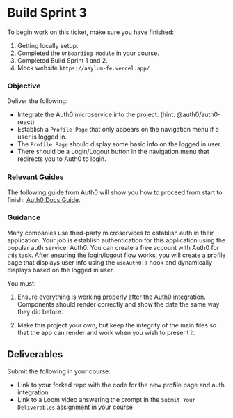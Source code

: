 # Build Sprint 3

To begin work on this ticket, make sure you have finished:

1. Getting locally setup.
2. Completed the `Onboarding Module` in your course.
3. Completed Build Sprint 1 and 2.
4. Mock website `https://asylum-fe.vercel.app/`

### Objective

Deliver the following:

- Integrate the Auth0 microservice into the project. (hint: @auth0/auth0-react)
- Establish a `Profile Page` that only appears on the navigation menu if a user is logged in.
- The `Profile Page` should display some basic info on the logged in user.
- There should be a Login/Logout button in the navigation menu that redirects you to Auth0 to login.

### Relevant Guides

The following guide from Auth0 will show you how to proceed from start to finish: [Auth0 Docs Guide](https://auth0.com/docs/libraries/auth0-react/).

### Guidance

Many companies use third-party microservices to establish auth in their application. Your job is establish authentication for this application using the popular auth service: Auth0. You can create a free account with Auth0 for this task. After ensuring the login/logout flow works, you will create a profile page that displays user info using the `useAuth0()` hook and dynamically displays based on the logged in user.

You must:

1. Ensure everything is working properly after the Auth0 integration. Components should render correctly and show the data the same way they did before.

2. Make this project your own, but keep the integrity of the main files so that the app can render and work when you wish to present it.

## Deliverables

Submit the following in your course:

- Link to your forked repo with the code for the new profile page and auth integration
- Link to a Loom video answering the prompt in the `Submit Your Deliverables` assignment in your course
